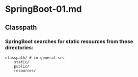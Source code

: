 # SpringBoot-01.md

## Classpath
### SpringBoot searches for static resources from these directories:
```
classpath/ # in general src
	static/
	public/
	resources/
```


